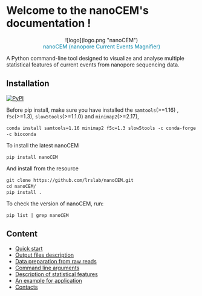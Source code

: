 # Welcome to the nanoCEM's documentation !


 <center>![logo](logo.png "nanoCEM") </center>


<center><span style="color:#0084A9;">nanoCEM (nanopore Current Events Magnifier) </span></center>

A Python command-line tool designed to  visualize and analyse multiple statistical features of current events from nanopore sequencing data.

## Installation
<a href="https://pypi.python.org/pypi/nanoCEM" rel="pypi">![PyPI](https://img.shields.io/pypi/v/nanoCEM?color=green) </a>

Before pip install, make sure you have installed the `samtools`(>=1.16) , `f5c`(>=1.3), `slow5tools`(>=1.1.0) and `minimap2`(>=2.17),

    conda install samtools=1.16 minimap2 f5c=1.3 slow5tools -c conda-forge -c bioconda 

To install the latest nanoCEM

    pip install nanoCEM

And install from the resource

    git clone https://github.com/lrslab/nanoCEM.git
    cd nanoCEM/
    pip install .

To check the version of nanoCEM, run:

    pip list | grep nanoCEM



## Content

* [Quick start](tutorials.md)
* [Output files description](output_format.md)
* [Data preparation from raw reads](preparation.md)
* [Command line arguments](argument.md)
* [Description of statistical features](statistics.md)
* [An example for application](example.md)
* [Contacts](contact.md)
